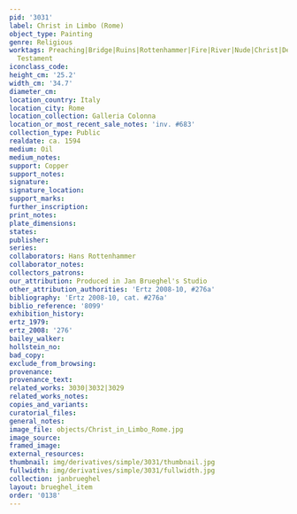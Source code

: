 ```yaml
---
pid: '3031'
label: Christ in Limbo (Rome)
object_type: Painting
genre: Religious
worktags: Preaching|Bridge|Ruins|Rottenhammer|Fire|River|Nude|Christ|Demons|Hell/Underworld|New
  Testament
iconclass_code:
height_cm: '25.2'
width_cm: '34.7'
diameter_cm:
location_country: Italy
location_city: Rome
location_collection: Galleria Colonna
location_or_most_recent_sale_notes: 'inv. #683'
collection_type: Public
realdate: ca. 1594
medium: Oil
medium_notes:
support: Copper
support_notes:
signature:
signature_location:
support_marks:
further_inscription:
print_notes:
plate_dimensions:
states:
publisher:
series:
collaborators: Hans Rottenhammer
collaborator_notes:
collectors_patrons:
our_attribution: Produced in Jan Brueghel's Studio
other_attribution_authorities: 'Ertz 2008-10, #276a'
bibliography: 'Ertz 2008-10, cat. #276a'
biblio_reference: '8099'
exhibition_history:
ertz_1979:
ertz_2008: '276'
bailey_walker:
hollstein_no:
bad_copy:
exclude_from_browsing:
provenance:
provenance_text:
related_works: 3030|3032|3029
related_works_notes:
copies_and_variants:
curatorial_files:
general_notes:
image_file: objects/Christ_in_Limbo_Rome.jpg
image_source:
framed_image:
external_resources:
thumbnail: img/derivatives/simple/3031/thumbnail.jpg
fullwidth: img/derivatives/simple/3031/fullwidth.jpg
collection: janbrueghel
layout: brueghel_item
order: '0138'
---
```

